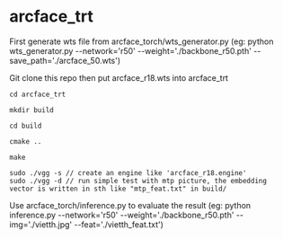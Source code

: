 # arcface_trt

First generate wts file from arcface_torch/wts_generator.py (eg: python wts_generator.py --network='r50' --weight='./backbone_r50.pth' --save_path='./arcface_50.wts')

Git clone this repo then put arcface_r18.wts into arcface_trt 

```
cd arcface_trt 

mkdir build

cd build

cmake ..

make 

sudo ./vgg -s // create an engine like 'arcface_r18.engine'
sudo ./vgg -d // run simple test with mtp picture, the embedding vector is written in sth like "mtp_feat.txt" in build/
```

Use arcface_torch/inference.py to evaluate the result (eg: python inference.py --network='r50' --weight='./backbone_r50.pth' --img='./vietth.jpg' --feat='./vietth_feat.txt')
